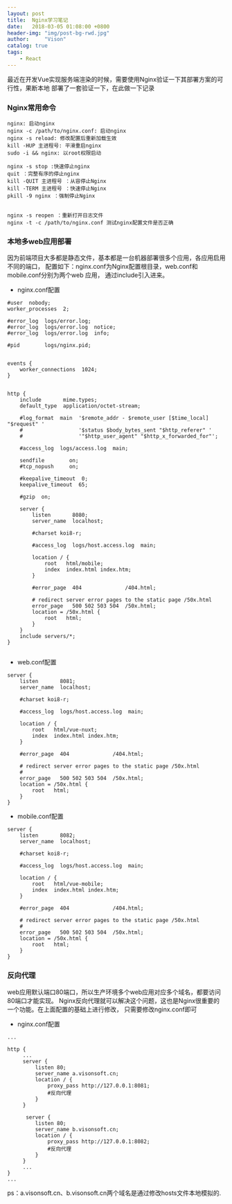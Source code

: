 ```yaml
---
layout: post
title:  Nginx学习笔记
date:   2018-03-05 01:08:00 +0800
header-img: "img/post-bg-rwd.jpg"
author:     "Vison"
catalog: true
tags:
    - React
---
```



最近在开发Vue实现服务端渲染的时候，需要使用Nginx验证一下其部署方案的可行性，果断本地
部署了一套验证一下，在此做一下记录

### Nginx常用命令

```
nginx: 启动nginx
nginx -c /path/to/nginx.conf: 启动nginx
nginx -s reload: 修改配置后重新加载生效
kill -HUP 主进程号: 平滑重启nginx
sudo -i && nginx: 以root权限启动

nginx -s stop :快速停止nginx
quit ：完整有序的停止nginx
kill -QUIT 主进程号 ：从容停止Nginx
kill -TERM 主进程号 ：快速停止Nginx
pkill -9 nginx ：强制停止Nginx


nginx -s reopen ：重新打开日志文件
nginx -t -c /path/to/nginx.conf 测试nginx配置文件是否正确

```

### 本地多web应用部署

因为前端项目大多都是静态文件，基本都是一台机器部署很多个应用，各应用启用不同的端口，
配置如下：nginx.conf为Nginx配置根目录，web.conf和mobile.conf分别为两个web 应用，
通过include引入进来。

* nginx.conf配置

```
#user  nobody;
worker_processes  2;

#error_log  logs/error.log;
#error_log  logs/error.log  notice;
#error_log  logs/error.log  info;

#pid        logs/nginx.pid;


events {
    worker_connections  1024;
}


http {
    include       mime.types;
    default_type  application/octet-stream;

    #log_format  main  '$remote_addr - $remote_user [$time_local] "$request" '
    #                  '$status $body_bytes_sent "$http_referer" '
    #                  '"$http_user_agent" "$http_x_forwarded_for"';

    #access_log  logs/access.log  main;

    sendfile        on;
    #tcp_nopush     on;

    #keepalive_timeout  0;
    keepalive_timeout  65;

    #gzip  on;

    server {
        listen       8080;
        server_name  localhost;

        #charset koi8-r;

        #access_log  logs/host.access.log  main;

        location / {
            root   html/mobile;
            index  index.html index.htm;
        }

        #error_page  404              /404.html;

        # redirect server error pages to the static page /50x.html
        error_page   500 502 503 504  /50x.html;
        location = /50x.html {
            root   html;
        }
    }
    include servers/*;
}


```

* web.conf配置

```
server {
    listen       8081;
    server_name  localhost;

    #charset koi8-r;

    #access_log  logs/host.access.log  main;

    location / {
        root   html/vue-nuxt;
        index  index.html index.htm;
    }

    #error_page  404              /404.html;

    # redirect server error pages to the static page /50x.html
    #
    error_page   500 502 503 504  /50x.html;
    location = /50x.html {
        root   html;
    }
}
```

* mobile.conf配置

```
server {
    listen       8082;
    server_name  localhost;

    #charset koi8-r;

    #access_log  logs/host.access.log  main;

    location / {
        root   html/vue-mobile;
        index  index.html index.htm;
    }

    #error_page  404              /404.html;

    # redirect server error pages to the static page /50x.html
    #
    error_page   500 502 503 504  /50x.html;
    location = /50x.html {
        root   html;
    }
}
```

### 反向代理

web应用默认端口80端口，所以生产环境多个web应用对应多个域名，都要访问80端口才能实现。
Nginx反向代理就可以解决这个问题，这也是Nginx很重要的一个功能。在上面配置的基础上进行修改，
只需要修改nginx.conf即可

* nginx.conf配置

```
...

http {
     ...
     server {
         listen 80;
         server_name a.visonsoft.cn;
         location / {
             proxy_pass http://127.0.0.1:8081;
             #反向代理
         }
     }

      server {
         listen 80;
         server_name b.visonsoft.cn;
         location / {
             proxy_pass http://127.0.0.1:8082;
             #反向代理
         }
     }
     ...
}
...

```

ps：a.visonsoft.cn、b.visonsoft.cn两个域名是通过修改hosts文件本地模拟的.